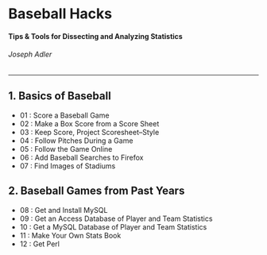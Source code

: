 # Baseball Hacks
#### Tips & Tools for Dissecting and Analyzing Statistics
###### Joseph Adler

---

## 1. Basics of Baseball

* 01 : Score a Baseball Game
* 02 : Make a Box Score from a Score Sheet
* 03 : Keep Score, Project Scoresheet–Style
* 04 : Follow Pitches During a Game
* 05 : Follow the Game Online
* 06 : Add Baseball Searches to Firefox
* 07 : Find Images of Stadiums


## 2. Baseball Games from Past Years

* 08 : Get and Install MySQL
* 09 : Get an Access Database of Player and Team Statistics
* 10 : Get a MySQL Database of Player and Team Statistics
* 11 : Make Your Own Stats Book
* 12 : Get Perl

